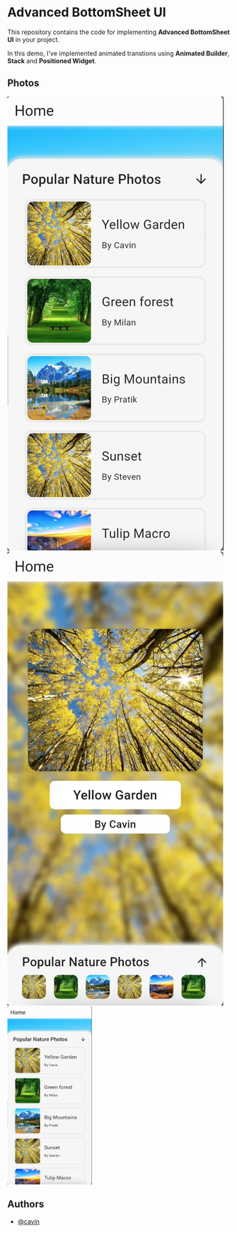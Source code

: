 
# Advanced BottomSheet UI

This repository contains the code for implementing **Advanced BottomSheet UI** in your project.

In this demo, I've implemented animated transtions using **Animated Builder**, **Stack** and **Positioned Widget**.

## Photos
![Picture-1](https://github.com/Cavin6080/Advanced-BottomSheet-UI/blob/main/assets/bottom_sheet_photo_1.png?raw=true)
![Picture-1](assets/bottom_sheet_photo_2.png)
<img src="https://github.com/Cavin6080/Advanced-BottomSheet-UI/blob/main/assets/bottom_sheet_photo_1.png" height="400em">


## Authors
- [@cavin](https://github.com/cavin6080)



